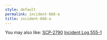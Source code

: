 ```yaml
---
style: default
permalink: incident-668-a
title: incident-668-a
---
```

You may also like:
[SCP-2790](http://scp-wiki.net/scp-2790)
[Incident Log 555-1](http://scp-wiki.net/incident-log-555-1)